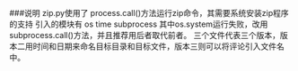###说明
	zip.py使用了 process.call()方法运行zip命令，其需要系统安装zip程序的支持
	引入的模块有 os time subprocess
    其中os.system运行失败，改用subprocess.call()方法，并且推荐用后者取代前者。
	三个文件代表三个版本，版本二用时间和日期来命名目标目录和目标文件，版本三则可以将评论引入文件名中。